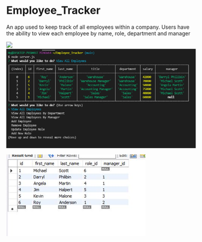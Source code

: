 # Employee_Tracker

An app used to keep track of all employees within a company. Users have the ability to view each employee by name, role, department and manager 

<img src = "../assets/database.jpg">
<img src = "./assets/functioning.png">

![Alt Text](/assets/database.jpg)
